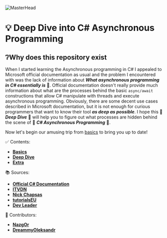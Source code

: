 ![MasterHead](https://upload.wikimedia.org/wikipedia/commons/2/20/Matrix_Digital_rain_banner.gif)

# 💡 Deep Dive into C# Asynchronous Programming

## ❔Why does this repository exist

When I started learning the Asynchronous programming in C# I appealed to Microsoft official documentation as usual and the problem I encountered with was the lack of information about **_What asynchronous programming in C# essentially is_** 🔦. Official documentation doesn't really provide much information about what are the processes behind the basic `async/await` constructions that allow C# manipulate with threads and execute asynchronous programming. Obviously, there are some decent use cases described in Microsoft documentation, but it is not enough for curious programmers that want to know their tool **_as deep as possible_**. I hope this 🔭 **_Deep Dive_** 🔭 will help you to figure out what processes are hidden behind the scene of 🔀 **_C# Asynchronous Programming_** 🔀.

Now let's begin our amusing trip from [basics](./Basics/README.md) to bring you up to date!

✅ Contents:

- **[Basics](./Basics/)**
- **[Deep Dive](./DeepDive/)**
- **[Extra](./Extra/)**

📚 Sources:

- **[Official C# Documentation](https://learn.microsoft.com/en-us/dotnet/csharp/)**
- **[ITVDN](https://itvdn.com/ua/shares/new-year-discounts?gclid=CjwKCAiAyp-sBhBSEiwAWWzTnl3MlQiGPy5Sv1MBzmEXUPSuv_stKRpsj50V6HgenfLrGXoEjyQVrBoCyHsQAvD_BwE)**
- **[Nick Chapsas](https://www.youtube.com/@nickchapsas/featured)**
- **[tutorialsEU](https://www.youtube.com/@tutorialsEU)**
- **[Dev Leader](https://www.youtube.com/@DevLeader)**

💎 Contributors:

- **[NazgOr](https://github.com/Nazg0r)**
- **[DreammyOleksandr](https://github.com/DreammyOleksandr)**
